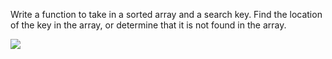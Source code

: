 Write a function to take in a sorted array and a search key. Find the location of the key in the array, or determine that it is not found in the array.


![](/binary-search.jpg)